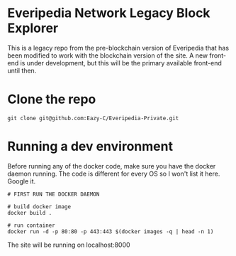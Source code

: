 # Everipedia Network Legacy Block Explorer
This is a legacy repo from the pre-blockchain version of Everipedia that has been modified to work with the blockchain version of the site. A new front-end is under development, but this will be the primary available front-end until then. 

# Clone the repo

```
git clone git@github.com:Eazy-C/Everipedia-Private.git
```

# Running a dev environment

Before running any of the docker code, make sure you have 
the docker daemon running. The code is different for every OS
so I won't list it here. Google it. 

```
# FIRST RUN THE DOCKER DAEMON

# build docker image
docker build .

# run container
docker run -d -p 80:80 -p 443:443 $(docker images -q | head -n 1)
```

The site will be running on localhost:8000
